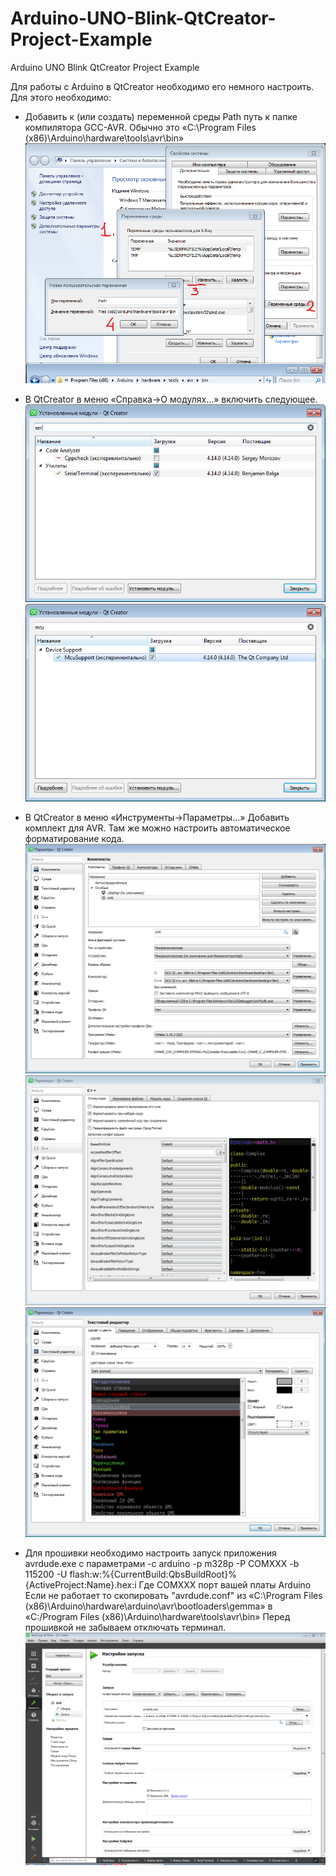 # Arduino-UNO-Blink-QtCreator-Project-Example
Arduino UNO Blink QtCreator Project Example

Для работы с Arduino в QtCreator необходимо его немного настроить.
Для этого необходимо:
* Добавить к (или создать) переменной среды Path путь к папке компилятора GCC-AVR. 
Обычно это «C:\Program Files (x86)\Arduino\hardware\tools\avr\bin»
![img3](images/img3.png)

* В QtCreator в меню «Справка->О модулях…» включить следующее.
![img4](images/img4.png)
![img5](images/img5.png)

* В QtCreator в меню «Инструменты->Параметры…» Добавить  комплект для AVR.
Там же можно настроить автоматическое форматирование кода.
![img6](images/img6.png)
![img7](images/img7.png)
![img8](images/img8.png)

* Для прошивки необходимо настроить запуск приложения avrdude.exe
с параметрами 
-c arduino -p m328p -P COMХХХ -b 115200 -U flash:w:%{CurrentBuild:QbsBuildRoot}%{ActiveProject:Name}.hex:i
Где COMХХХ порт вашей платы  Arduino
Если не работает то скопировать "avrdude.conf" из «C:\Program Files (x86)\Arduino\hardware\arduino\avr\bootloaders\gemma» в «C:/Program Files (x86)\Arduino\hardware\tools\avr\bin»
Перед прошивкой не забываем отключать терминал.
![img9](images/img9.png)
